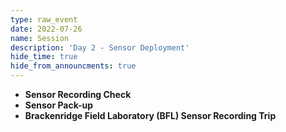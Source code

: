 ```yaml
---
type: raw_event
date: 2022-07-26
name: Session
description: 'Day 2 - Sensor Deployment'
hide_time: true
hide_from_announcments: true
---
```

- **Sensor Recording Check**
- **Sensor Pack-up**
- **Brackenridge Field Laboratory (BFL) Sensor Recording Trip**